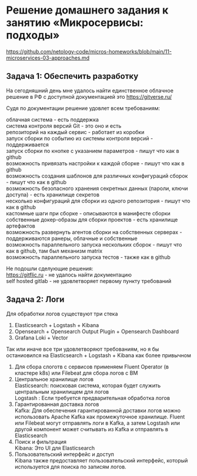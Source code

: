 # Решение домашнего задания к занятию «Микросервисы: подходы»
https://github.com/netology-code/micros-homeworks/blob/main/11-microservices-03-approaches.md

## Задача 1: Обеспечить разработку
На сегодняшний день мне удалось найти единственное облачное решение в РФ с доступной документацией это https://gitverse.ru/

Судя по документации решение удовлет всем требованиям:

облачная система - есть поддержка   
система контроля версий Git - это оно и есть  
репозиторий на каждый сервис - работает из коробки  
запуск сборки по событию из системы контроля версий - поддерживается  
запуск сборки по кнопке с указанием параметров - пишут что как в github  
возможность привязать настройки к каждой сборке - пишут что как в github  
возможность создания шаблонов для различных конфигураций сборок - пишут что как в github  
возможность безопасного хранения секретных данных (пароли, ключи доступа) - есть хранилище секретов  
несколько конфигураций для сборки из одного репозитория - пишут что как в github  
кастомные шаги при сборке - описываются в манифесте сборки  
собственные докер-образы для сборки проектов - есть хранилище артефактов  
возможность развернуть агентов сборки на собственных серверах - поддерживаются ранеры, облачные и собственные  
возможность параллельного запуска нескольких сборок - пишут что как в github, там был механизм  matrix  
возможность параллельного запуска тестов - также как в github  

Не подошли сделующие решения:   
https://gitflic.ru - не удалось найти документацию  
self hosted gitlab  - не удовлетворяет  первому пункту требований

## Задача 2: Логи

Для обработки логов  существуют три стека  
1. Elasticsearch + Logstash +  Kibana  
2. Opensearch + Opensearch Output Plugin + Opensearch Dashboard
3. Grafana Loki + Vector

Так или иначе все  три удовлетворяют требованиям, но я бы останиовился на Elasticsearch + Logstash +  Kibana как более привычном  

1. Для сбора слоготв с сервисов применяем Fluent Operator (в кластере k8s) или Filebeat для сбора логов с ВМ  
2. Центральное хранилище логов  
   Elasticsearch: поисковая система, которая будет служить центральным хранилищем для логов  
   Logstash : Если требуется предварительная обработка логов   
3. Гарантированная доставка логов  
   Kafka: Для обеспечения гарантированной доставки логов можно использовать Apache Kafka как промежуточное хранилище. Fluent или Filebeat могут отправлять логи в Kafka, а затем Logstash или другой компонент может считывать из Kafka и отправлять в Elasticsearch  
4. Поиск и фильтрация  
   Kibana: Это UI для Elasticsearch  
5. Пользовательский интерфейс и доступ  
   Kibana также предоставляет пользовательский интерфейс, который используется для поиска по записям логов.  

